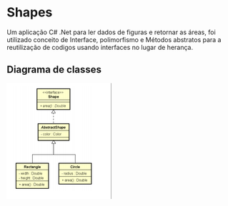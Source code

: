 # Shapes
Um aplicação C# .Net para ler dados de figuras e retornar as áreas, foi utilizado conceito de Interface, polimorfismo e Métodos abstratos para a reutilização de codigos usando interfaces no lugar de herança.

## Diagrama de classes
![](https://github.com/DiegoLins10/Shapes/blob/master/interface.png)
